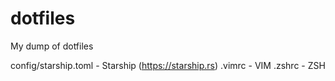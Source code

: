 # dotfiles
My dump of dotfiles


config/starship.toml  - Starship (https://starship.rs)
.vimrc                - VIM
.zshrc                - ZSH
